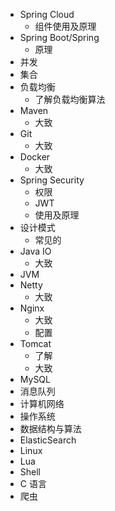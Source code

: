 - Spring Cloud
  - 组件使用及原理
- Spring Boot/Spring
  - 原理
- 并发
- 集合
- 负载均衡
  - 了解负载均衡算法
- Maven
  - 大致
- Git
  - 大致
- Docker
  - 大致
- Spring Security
  - 权限
  - JWT
  - 使用及原理
- 设计模式
  - 常见的
- Java IO
  - 大致
- JVM
- Netty
  - 大致
- Nginx
  - 大致
  - 配置
- Tomcat
  - 了解
  - 大致
- MySQL
- 消息队列
- 计算机网络
- 操作系统
- 数据结构与算法
- ElasticSearch
- Linux
- Lua
- Shell
- C 语言
- 爬虫

